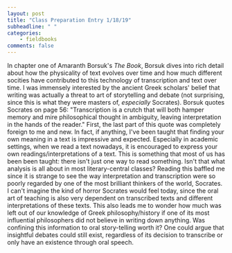 ```yaml
---
layout: post
title: "Class Preparation Entry 1/18/19"
subheadline: " "
categories:
    - fieldbooks
comments: false
---
```


In chapter one of Amaranth Borsuk's *The Book*, Borsuk dives into rich detail about how the physicality of text evolves over time and how much different socities have contributed to this technology of transcription and text over time. I was immensely interested by the ancient Greek scholars' belief that writing was actually a threat to art of storytelling and debate (not surprising, since this is what they were masters of, *especially* Socrates). Borsuk quotes Socrates on page 56: "Transcription is a crutch that will both hamper memory and mire philosophical thought in ambiguity, leaving interpretation in the hands of the reader." First, the last part of this quote was completely foreign to me and new. In fact, if anything, I've been taught that finding your own meaning in a text is impressive and expected. Especially in academic settings, when we read a text nowadays, it is encouraged to express your own readings/interpretations of a text. This is something that most of us has been been taught: there isn't just one way to read something. Isn't that what analysis is all about in most literary-central classes? Reading this baffled me since it is strange to see the way interpretation and transcription were so poorly regarded by one of the most brilliant thinkers of the world, Socrates. I can't imagine the kind of horror Socrates would feel today, since the oral art of teaching is also very dependent on transcribed texts and different interpretations of these texts. This also leads me to wonder how much was left out of our knowledge of Greek philosophy/history if one of its most influential philosophers did not believe in writing down anything. Was confining this information to oral story-telling worth it? One could argue that insightful debates could still exist, regardless of its decision to transcribe or only have an existence through oral speech. 
